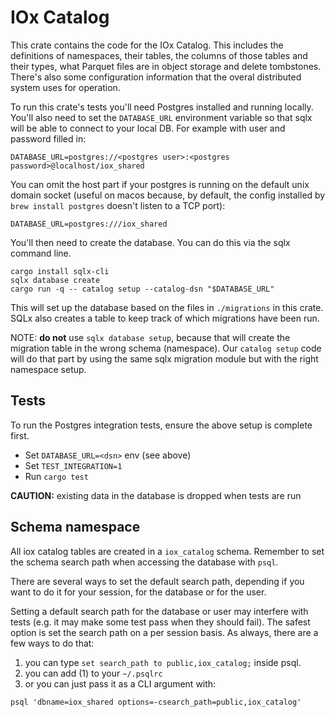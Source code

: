 # IOx Catalog
This crate contains the code for the IOx Catalog. This includes the definitions of namespaces, their tables,
the columns of those tables and their types, what Parquet files are in object storage and delete tombstones.
There's also some configuration information that the overal distributed system uses for operation.

To run this crate's tests you'll need Postgres installed and running locally. You'll also need to set the
`DATABASE_URL` environment variable so that sqlx will be able to connect to your local DB. For example with
user and password filled in:

```
DATABASE_URL=postgres://<postgres user>:<postgres password>@localhost/iox_shared
```

You can omit the host part if your postgres is running on the default unix domain socket (useful on macos because, by default,
the config installed by `brew install postgres` doesn't listen to a TCP port): 

```
DATABASE_URL=postgres:///iox_shared
```

You'll then need to create the database. You can do this via the sqlx command line.

```
cargo install sqlx-cli
sqlx database create
cargo run -q -- catalog setup --catalog-dsn "$DATABASE_URL"
```

This will set up the database based on the files in `./migrations` in this crate. SQLx also creates a table
to keep track of which migrations have been run.

NOTE: **do not** use `sqlx database setup`, because that will create the migration table in the wrong schema (namespace).
Our `catalog setup` code will do that part by using the same sqlx migration module but with the right namespace setup.

## Tests

To run the Postgres integration tests, ensure the above setup is complete first.

* Set `DATABASE_URL=<dsn>` env (see above)
* Set `TEST_INTEGRATION=1`
* Run `cargo test`

**CAUTION:** existing data in the database is dropped when tests are run

## Schema namespace

All iox catalog tables are created in a `iox_catalog` schema. Remember to set the schema search path when accessing the database with `psql`.

There are several ways to set the default search path, depending if you want to do it for your session, for the database or for the user.

Setting a default search path for the database or user may interfere with tests (e.g. it may make some test pass when they should fail).
The safest option is set the search path on a per session basis. As always, there are a few ways to do that: 

1. you can type `set search_path to public,iox_catalog;` inside psql.
2. you can add (1) to your `~/.psqlrc`
3. or you can just pass it as a CLI argument with:

```
psql 'dbname=iox_shared options=-csearch_path=public,iox_catalog'
```
